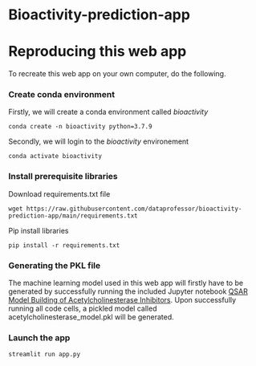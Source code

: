 # Bioactivity-prediction-app

# Reproducing this web app
To recreate this web app on your own computer, do the following.

### Create conda environment
Firstly, we will create a conda environment called *bioactivity*
```
conda create -n bioactivity python=3.7.9
```
Secondly, we will login to the *bioactivity* environement
```
conda activate bioactivity
```
### Install prerequisite libraries

Download requirements.txt file

```
wget https://raw.githubusercontent.com/dataprofessor/bioactivity-prediction-app/main/requirements.txt

```

Pip install libraries
```
pip install -r requirements.txt
```


### Generating the PKL file

The machine learning model used in this web app will firstly have to be generated by successfully running the included Jupyter notebook [QSAR Model Building of Acetylcholinesterase Inhibitors](https://github.com/MANISH59991/ANTI_DRUG_APP/blob/main/QSAR%20Model%20Building%20of%20Acetylcholinesterase%20Inhibitors.ipynb). Upon successfully running all code cells, a pickled model called acetylcholinesterase_model.pkl will be generated.

###  Launch the app

```
streamlit run app.py
```
